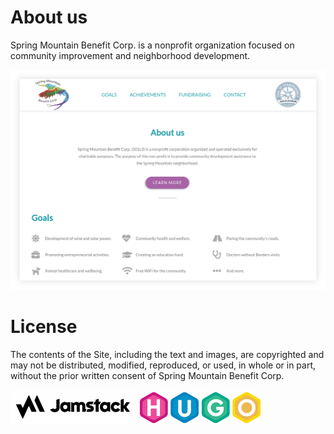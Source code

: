 # About us

Spring Mountain Benefit Corp. is a nonprofit organization focused on community improvement
and neighborhood development.

![alt text](screenshot.png "New design")

# License
The contents of the Site, including the text and images, are copyrighted and may not be
distributed, modified, reproduced, or used, in whole or in part, without the prior written
consent of Spring Mountain Benefit Corp.

[![Jamstack](logo1.png)](https://jamstack.org/)
[![Jamstack](logo3.png)](https://jamstack.org/)



